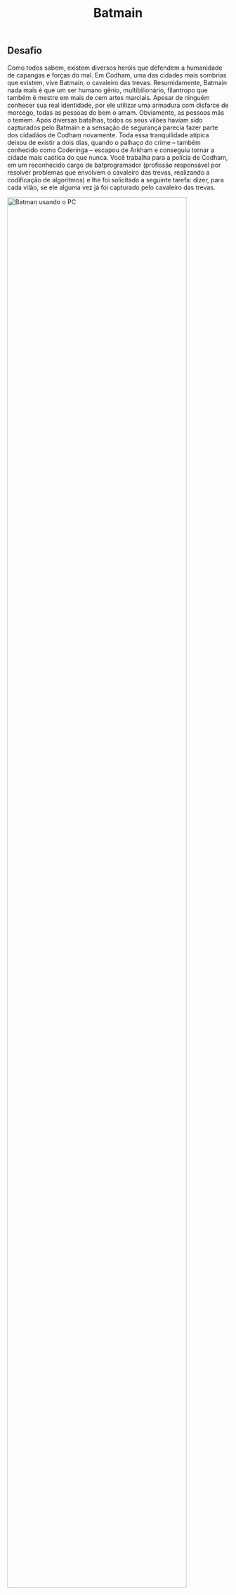 <header>
	<h1 id="page-title">Batmain</h1>
</header>
<main>
	<h2>Desafio</h2>
	<p>
		Como todos sabem, existem diversos heróis que defendem a humanidade de capangas e forças do mal. Em Codham, uma das cidades mais sombrias que existem, vive Batmain, o cavaleiro das trevas. Resumidamente, Batmain nada mais é que um ser humano gênio, multibilionário, filantropo que também é mestre em mais de cem artes marciais. Apesar de ninguém conhecer sua real identidade, por ele utilizar uma armadura com disfarce de morcego, todas as pessoas do bem o amam. Obviamente, as pessoas más o temem. Após diversas batalhas, todos os seus vilões haviam sido capturados pelo Batmain e a sensação de segurança parecia fazer parte dos cidadãos de Codham novamente. Toda essa tranquilidade atípica deixou de existir a dois dias, quando o palhaço do crime – também conhecido como Coderinga ­– escapou de Arkham e conseguiu tornar a cidade mais caótica do que nunca. Você trabalha para a polícia de Codham, em um reconhecido cargo de batprogramador (profissão responsável por resolver problemas que envolvem o cavaleiro das trevas, realizando a codificação de algoritmos) e lhe foi solicitado a seguinte tarefa: dizer, para cada vilão, se ele alguma vez já foi capturado pelo cavaleiro das trevas.
	</p>
	<img src="https://resources.urionlinejudge.com.br/gallery/images/problems/UOJ_2510.jpg" alt="Batman usando o PC" style="width:90%;">
	<h2>Entrada</h2>
	<p>
		A primeira linha da entrada é composta por um número inteiro <strong>T</strong> que indica a quantidade de casos de testes. Cada caso de teste é composto por uma cadeia de caracteres de tamanho <strong>N</strong> (1 &lt; <strong>N</strong> &lt; 26). Todos os caracteres são letras maiúsculas ou minúsculas do alfabeto inglês.
	</p>
	<h2>Saída</h2>
	<p>
		Caso o vilão alguma vez já foi capturado pelo Batmain, imprima <strong>Y</strong>. Caso contrário, imprima <strong>N</strong>. Nesse caso, por simplicidade, assumiremos que qualquer cadeia de caracteres é um vilão válido e já capturado pelo Batmain, ok?
	</p>
	<table>
		<tr>
			<th>Exemplo de Entrada</th>
			<th>Exemplo de Saída</th>
		</tr>
		<tr>
			<td>1</td>
			<td>Y</td>
		</tr>
		<tr>
			<td>Pistoleiro</td>
			<td></td>
		</tr>
	</table>
	<p>
		Nanana nanannaaaaan Batman!
	</p>
</main>